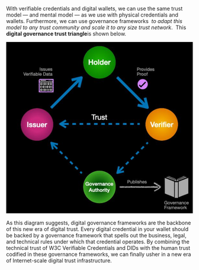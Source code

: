 With verifiable credentials and digital wallets, we can use the same trust model — and
mental model — as we use with physical credentials and wallets. Furthermore, we can
use governance frameworks ​ *to adapt this model to any trust community and scale it to
any size trust network*. ​ This ​ **digital governance trust triangle**​ is shown below.

![digit_gov_trust_triangle](../images/digit_gov_trust_triangle.png)

As this diagram suggests, digital governance frameworks are the backbone of this new
era of digital trust. Every digital credential in your wallet should be backed by a
governance framework that spells out the business, legal, and technical rules under
which that credential operates. By combining the technical trust of W3C Verifiable
Credentials and DIDs with the human trust codified in these governance frameworks,
we can finally usher in a new era of Internet-scale digital trust infrastructure.